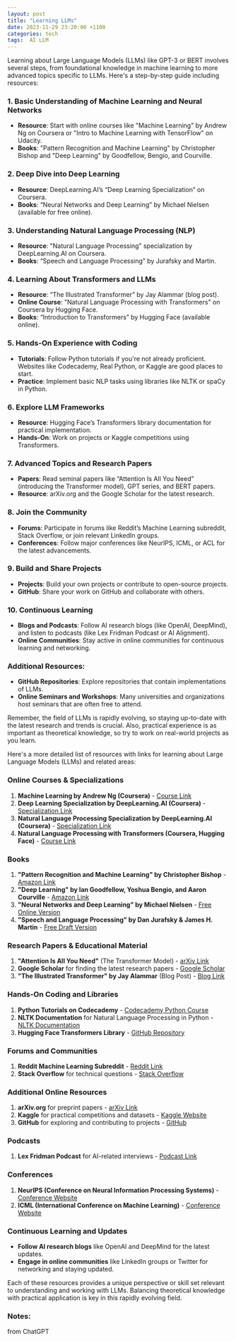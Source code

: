 ```yaml
---
layout: post
title: "Learning LLMs"
date: 2023-11-29 23:20:00 +1100
categories: tech
tags:  AI LLM
---
```


Learning about Large Language Models (LLMs) like GPT-3 or BERT involves several steps, from foundational knowledge in machine learning to more advanced topics specific to LLMs. Here's a step-by-step guide including resources:

### 1. **Basic Understanding of Machine Learning and Neural Networks**

   - **Resource**: Start with online courses like "Machine Learning" by Andrew Ng on Coursera or "Intro to Machine Learning with TensorFlow" on Udacity.
   - **Books**: "Pattern Recognition and Machine Learning" by Christopher Bishop and "Deep Learning" by Goodfellow, Bengio, and Courville.

### 2. **Deep Dive into Deep Learning**

   - **Resource**: DeepLearning.AI’s “Deep Learning Specialization” on Coursera.
   - **Books**: “Neural Networks and Deep Learning” by Michael Nielsen (available for free online).

### 3. **Understanding Natural Language Processing (NLP)**

   - **Resource**: "Natural Language Processing" specialization by DeepLearning.AI on Coursera.
   - **Books**: “Speech and Language Processing” by Jurafsky and Martin.

### 4. **Learning About Transformers and LLMs**

   - **Resource**: “The Illustrated Transformer” by Jay Alammar (blog post).
   - **Online Course**: "Natural Language Processing with Transformers" on Coursera by Hugging Face.
   - **Books**: “Introduction to Transformers” by Hugging Face (available online).

### 5. **Hands-On Experience with Coding**

   - **Tutorials**: Follow Python tutorials if you're not already proficient. Websites like Codecademy, Real Python, or Kaggle are good places to start.
   - **Practice**: Implement basic NLP tasks using libraries like NLTK or spaCy in Python.

### 6. **Explore LLM Frameworks**

   - **Resource**: Hugging Face’s Transformers library documentation for practical implementation.
   - **Hands-On**: Work on projects or Kaggle competitions using Transformers. 

### 7. **Advanced Topics and Research Papers**

   - **Papers**: Read seminal papers like “Attention Is All You Need” (introducing the Transformer model), GPT series, and BERT papers.
   - **Resource**: arXiv.org and the Google Scholar for the latest research.

### 8. **Join the Community**

   - **Forums**: Participate in forums like Reddit’s Machine Learning subreddit, Stack Overflow, or join relevant LinkedIn groups.
   - **Conferences**: Follow major conferences like NeurIPS, ICML, or ACL for the latest advancements.

### 9. **Build and Share Projects**

   - **Projects**: Build your own projects or contribute to open-source projects.
   - **GitHub**: Share your work on GitHub and collaborate with others.

### 10. **Continuous Learning**

   - **Blogs and Podcasts**: Follow AI research blogs (like OpenAI, DeepMind), and listen to podcasts (like Lex Fridman Podcast or AI Alignment).
   - **Online Communities**: Stay active in online communities for continuous learning and networking.

### Additional Resources:

- **GitHub Repositories**: Explore repositories that contain implementations of LLMs.
- **Online Seminars and Workshops**: Many universities and organizations host seminars that are often free to attend.

Remember, the field of LLMs is rapidly evolving, so staying up-to-date with the latest research and trends is crucial. Also, practical experience is as important as theoretical knowledge, so try to work on real-world projects as you learn.


Here's a more detailed list of resources with links for learning about Large Language Models (LLMs) and related areas:

### Online Courses & Specializations

1. **Machine Learning by Andrew Ng (Coursera)** - [Course Link](https://www.coursera.org/learn/machine-learning)
2. **Deep Learning Specialization by DeepLearning.AI (Coursera)** - [Specialization Link](https://www.coursera.org/specializations/deep-learning)
3. **Natural Language Processing Specialization by DeepLearning.AI (Coursera)** - [Specialization Link](https://www.coursera.org/specializations/natural-language-processing)
4. **Natural Language Processing with Transformers (Coursera, Hugging Face)** - [Course Link](https://www.coursera.org/learn/natural-language-processing-transformers)

### Books

1. **"Pattern Recognition and Machine Learning" by Christopher Bishop** - [Amazon Link](https://www.amazon.com/Pattern-Recognition-Learning-Information-Statistics/dp/0387310738)
2. **"Deep Learning" by Ian Goodfellow, Yoshua Bengio, and Aaron Courville** - [Amazon Link](https://www.amazon.com/Deep-Learning-Adaptive-Computation-Machine/dp/0262035618)
3. **"Neural Networks and Deep Learning" by Michael Nielsen** - [Free Online Version](http://neuralnetworksanddeeplearning.com/)
4. **"Speech and Language Processing" by Dan Jurafsky & James H. Martin** - [Free Draft Version](https://web.stanford.edu/~jurafsky/slp3/)

### Research Papers & Educational Material

1. **"Attention Is All You Need"** (The Transformer Model) - [arXiv Link](https://arxiv.org/abs/1706.03762)
2. **Google Scholar** for finding the latest research papers - [Google Scholar](https://scholar.google.com/)
3. **"The Illustrated Transformer" by Jay Alammar** (Blog Post) - [Blog Link](https://jalammar.github.io/illustrated-transformer/)

### Hands-On Coding and Libraries

1. **Python Tutorials on Codecademy** - [Codecademy Python Course](https://www.codecademy.com/learn/learn-python-3)
2. **NLTK Documentation** for Natural Language Processing in Python - [NLTK Documentation](https://www.nltk.org/)
3. **Hugging Face Transformers Library** - [GitHub Repository](https://github.com/huggingface/transformers)

### Forums and Communities

1. **Reddit Machine Learning Subreddit** - [Reddit Link](https://www.reddit.com/r/MachineLearning/)
2. **Stack Overflow** for technical questions - [Stack Overflow](https://stackoverflow.com/)

### Additional Online Resources

1. **arXiv.org** for preprint papers - [arXiv Link](https://arxiv.org/)
2. **Kaggle** for practical competitions and datasets - [Kaggle Website](https://www.kaggle.com/)
3. **GitHub** for exploring and contributing to projects - [GitHub](https://github.com/)

### Podcasts

1. **Lex Fridman Podcast** for AI-related interviews - [Podcast Link](https://lexfridman.com/podcast/)

### Conferences

1. **NeurIPS (Conference on Neural Information Processing Systems)** - [Conference Website](https://nips.cc/)
2. **ICML (International Conference on Machine Learning)** - [Conference Website](https://icml.cc/)

### Continuous Learning and Updates

- **Follow AI research blogs** like OpenAI and DeepMind for the latest updates.
- **Engage in online communities** like LinkedIn groups or Twitter for networking and staying updated.

Each of these resources provides a unique perspective or skill set relevant to understanding and working with LLMs. Balancing theoretical knowledge with practical application is key in this rapidly evolving field.

### Notes:
from ChatGPT